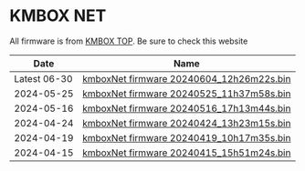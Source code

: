 # KMBOX NET

All firmware is from [KMBOX TOP](http://www.kmbox.top/Net_firmware.html). Be sure to check this website


| Date       |  Name                                     |
|------------|-------------------------------------------|
| Latest 06-30     |  [kmboxNet firmware 20240604_12h26m22s.bin](http://www.kmbox.top/wiki_doc/firmware/kmboxNet/latest/kmboxNet%E5%9B%BA%E4%BB%B620240604_12h26m22s.bin) |
| 2024-05-25 |  [kmboxNet firmware 20240525_11h37m58s.bin](http://www.kmbox.top/wiki_doc/firmware/kmboxNet/history/kmboxNet%E5%9B%BA%E4%BB%B620240525_11h37m58s.bin) |
| 2024-05-16 |  [kmboxNet firmware 20240516_17h13m44s.bin](http://www.kmbox.top/wiki_doc/firmware/kmboxNet/history/kmboxNet%E5%9B%BA%E4%BB%B620240516_17h13m44s.bin) |
| 2024-04-24 |  [kmboxNet firmware 20240424_13h23m15s.bin](http://www.kmbox.top/wiki_doc/firmware/kmboxNet/history/kmboxNet%E5%9B%BA%E4%BB%B620240424_13h23m15s.bin) |
| 2024-04-19 |  [kmboxNet firmware 20240419_10h17m35s.bin](http://www.kmbox.top/wiki_doc/firmware/kmboxNet/history/kmboxNet%E5%9B%BA%E4%BB%B620240419_10h17m35s.bin) |
| 2024-04-15 |  [kmboxNet firmware 20240415_15h51m24s.bin](http://www.kmbox.top/wiki_doc/firmware/kmboxNet/history/kmboxNet%E5%9B%BA%E4%BB%B620240415_15h51m24s.bin) |
